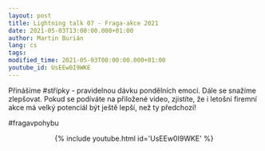 ```yaml
---
layout: post
title: Lightning talk 07 - Fraga-akce 2021
date: 2021-05-03T13:00:00.000+01:00
author: Martin Burián
lang: cs
tags:
modified_time: 2021-05-03T08:00:00.000+01:00
youtube_id: UsEEw0I9WKE
---
```


Přinášíme #střípky - pravidelnou dávku pondělních emocí.
Dále se snažíme zlepšovat. Pokud se podíváte na přiložené video, zjistíte, že i letošní firemní akce má velký potenciál být ještě lepší, než ty předchozí!

#fragavpohybu
<center>
{% include youtube.html id='UsEEw0I9WKE' %}
</center>


